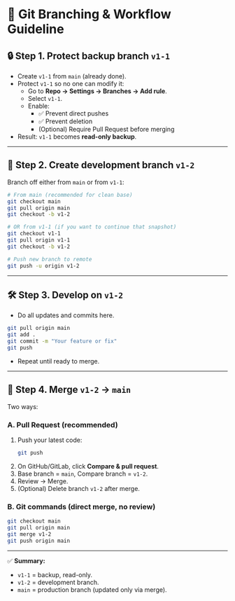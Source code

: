 # 🚀 Git Branching & Workflow Guideline

## 🔒 Step 1. Protect **backup branch `v1-1`**
- Create `v1-1` from `main` (already done).  
- Protect `v1-1` so no one can modify it:  
  - Go to **Repo → Settings → Branches → Add rule**.  
  - Select `v1-1`.  
  - Enable:  
    - ✅ Prevent direct pushes  
    - ✅ Prevent deletion  
    - (Optional) Require Pull Request before merging  
- Result: `v1-1` becomes **read-only backup**.  

---

## 🔀 Step 2. Create **development branch `v1-2`**
Branch off either from `main` or from `v1-1`:

```bash
# From main (recommended for clean base)
git checkout main
git pull origin main
git checkout -b v1-2

# OR from v1-1 (if you want to continue that snapshot)
git checkout v1-1
git pull origin v1-1
git checkout -b v1-2

# Push new branch to remote
git push -u origin v1-2
```

---

## 🛠️ Step 3. Develop on **`v1-2`**
- Do all updates and commits here.  

```bash
git pull origin main
git add .
git commit -m "Your feature or fix"
git push
```

- Repeat until ready to merge.  

---

## 🔁 Step 4. Merge **`v1-2` → `main`**
Two ways:

### A. Pull Request (recommended)
1. Push your latest code:
   ```bash
   git push
   ```
2. On GitHub/GitLab, click **Compare & pull request**.  
3. Base branch = `main`, Compare branch = `v1-2`.  
4. Review → Merge.  
5. (Optional) Delete branch `v1-2` after merge.  

### B. Git commands (direct merge, no review)
```bash
git checkout main
git pull origin main
git merge v1-2
git push origin main
```

---

✅ **Summary:**  
- `v1-1` = backup, read-only.  
- `v1-2` = development branch.  
- `main` = production branch (updated only via merge).  
